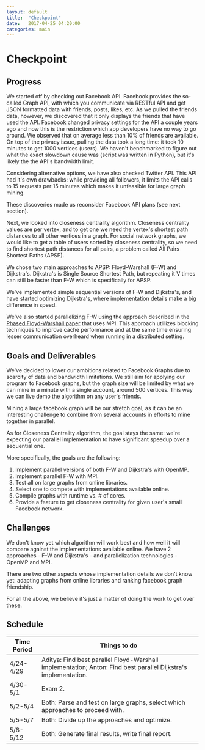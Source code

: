 ```yaml
---
layout: default
title:  "Checkpoint"
date:   2017-04-25 04:20:00
categories: main
---
```


# Checkpoint

## Progress
We started off by checking out Facebook API. Facebook provides the so-called Graph API, with which you communicate via RESTful API and get JSON formatted data with friends, posts, likes, etc. As we pulled the friends data, however, we discovered that it only displays the friends that have used the API. Facebook changed privacy settings for the API a couple years ago and now this is the restriction which app developers have no way to go around. We observed that on average less than 10% of friends are available. On top of the privacy issue, pulling the data took a long time: it took 10 minutes to get 1000 vertices (users). We haven't benchmarked to figure out what the exact slowdown cause was (script was written in Python), but it's likely the the API's bandwidth limit. 

Considering alternative options, we have also checked Twitter API. This API had it's own drawbacks: while providing all followers, it limits the API calls to 15 requests per 15 minutes which makes it unfeasible for large graph mining.

These discoveries made us reconsider Facebook API plans (see next section).

Next, we looked into closeness centrality algorithm. Closeness centrality values are per vertex, and to get one we need the vertex's shortest path distances to all other vertices in a graph. For social network graphs, we would like to get a table of users sorted by closeness centrality, so we need to find shortest path distances for all pairs, a problem called All Pairs Shortest Paths (APSP). 

We chose two main approaches to APSP: Floyd-Warshall (F-W) and Dijkstra's. Dijkstra's is Single Source Shortest Path, but repeating it V times can still be faster than F-W which is specifically for APSP.

We've implemented simple sequential versions of F-W and Dijkstra's, and have started optimizing Dijkstra's, where implementation details make a big difference in speed. 

We've also started parallelizing F-W using the approach described in the [Phased Floyd-Warshall paper](http://www.cse.psu.edu/~huv101/files/papers/sbgv_2007_icpads.pdf) that uses MPI. This approach utlilizes blocking techniques to improve cache performance and at the same time ensuring lesser communication overheard when running in a distributed setting.

## Goals and Deliverables
We've decided to lower our ambitions related to Facebook Graphs due to scarcity of data and bandwidth limitations. We still aim for applying our program to Facebook graphs, but the graph size will be limited by what we can mine in a minute with a single account, around 500 vertices. This way we can live demo the algorithm on any user's friends. 

Mining a large facebook graph will be our stretch goal, as it can be an interesting challenge to combine from several accounts in efforts to mine together in parallel.

As for Closeness Centrality algorithm, the goal stays the same: we're expecting our parallel implementation to have significant speedup over a sequential one.

More specifically, the goals are the following:
1. Implement parallel versions of both F-W and Dijkstra's with OpenMP.
2. Implement parallel F-W with MPI.
3. Test all on large graphs from online libraries.
3. Select one to compete with implementations available online.
4. Compile graphs with runtime vs. # of cores.
5. Provide a feature to get closeness centrality for given user's small Facebook network.

## Challenges
We don't know yet which algorithm will work best and how well it will compare against the implementations available online. We have 2 approaches - F-W and Dijkstra's - and parallelization technologies - OpenMP and MPI.

There are two other aspects whose implementation details we don't know yet: adapting graphs from online libraries and ranking facebook graph friendship. 

For all the above, we believe it's just a matter of doing the work to get over these.

## Schedule

| Time Period  | Things to do |
| ------------ | ------------- |
| 4/24-4/29 | Aditya: Find best parallel Floyd-Warshall implementation; Anton: Find best parallel Dijkstra's implementation. |
| 4/30-5/1  | Exam 2.
| 5/2-5/4   | Both: Parse and test on large graphs, select which approaches to proceed with. |
| 5/5-5/7   | Both: Divide up the approaches and optimize. |
| 5/8-5/12  | Both: Generate final results, write final report. |

[jekyll-gh]: https://github.com/mojombo/jekyll
[jekyll]:    http://jekyllrb.com
